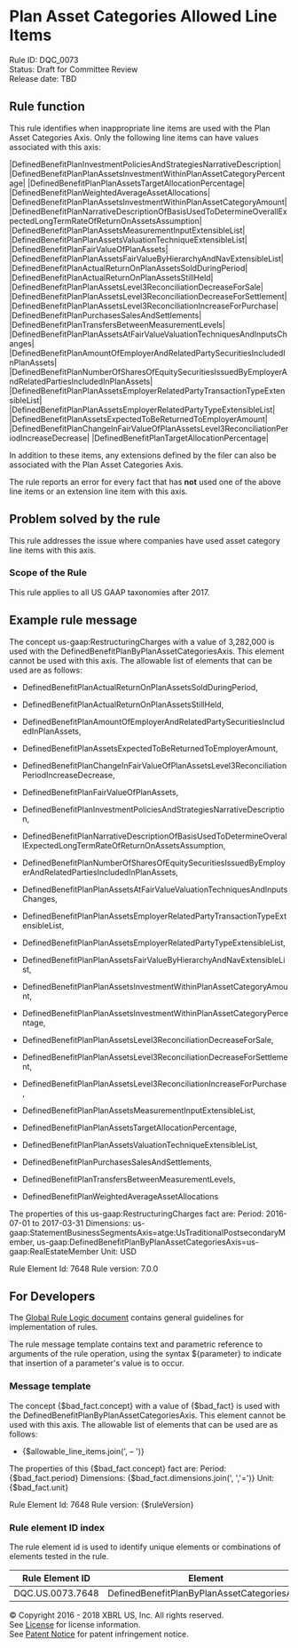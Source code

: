 # Plan Asset Categories Allowed Line Items
Rule ID: DQC_0073  
Status: Draft for Committee Review  
Release date: TBD  

## Rule function 
This rule identifies when inappropriate line items are used with the Plan Asset Categories Axis.  Only the following line items can have values associated with this axis:

|DefinedBenefitPlanInvestmentPoliciesAndStrategiesNarrativeDescription|
|DefinedBenefitPlanPlanAssetsInvestmentWithinPlanAssetCategoryPercentage|
|DefinedBenefitPlanPlanAssetsTargetAllocationPercentage|
|DefinedBenefitPlanWeightedAverageAssetAllocations|
|DefinedBenefitPlanPlanAssetsInvestmentWithinPlanAssetCategoryAmount|
|DefinedBenefitPlanNarrativeDescriptionOfBasisUsedToDetermineOverallExpectedLongTermRateOfReturnOnAssetsAssumption|
|DefinedBenefitPlanPlanAssetsMeasurementInputExtensibleList|
|DefinedBenefitPlanPlanAssetsValuationTechniqueExtensibleList|
|DefinedBenefitPlanFairValueOfPlanAssets|
|DefinedBenefitPlanPlanAssetsFairValueByHierarchyAndNavExtensibleList|
|DefinedBenefitPlanActualReturnOnPlanAssetsSoldDuringPeriod|
|DefinedBenefitPlanActualReturnOnPlanAssetsStillHeld|
|DefinedBenefitPlanPlanAssetsLevel3ReconciliationDecreaseForSale|
|DefinedBenefitPlanPlanAssetsLevel3ReconciliationDecreaseForSettlement|
|DefinedBenefitPlanPlanAssetsLevel3ReconciliationIncreaseForPurchase|
|DefinedBenefitPlanPurchasesSalesAndSettlements|
|DefinedBenefitPlanTransfersBetweenMeasurementLevels|
|DefinedBenefitPlanPlanAssetsAtFairValueValuationTechniquesAndInputsChanges|
|DefinedBenefitPlanAmountOfEmployerAndRelatedPartySecuritiesIncludedInPlanAssets|
|DefinedBenefitPlanNumberOfSharesOfEquitySecuritiesIssuedByEmployerAndRelatedPartiesIncludedInPlanAssets|
|DefinedBenefitPlanPlanAssetsEmployerRelatedPartyTransactionTypeExtensibleList|
|DefinedBenefitPlanPlanAssetsEmployerRelatedPartyTypeExtensibleList|
|DefinedBenefitPlanAssetsExpectedToBeReturnedToEmployerAmount|
|DefinedBenefitPlanChangeInFairValueOfPlanAssetsLevel3ReconciliationPeriodIncreaseDecrease|
|DefinedBenefitPlanTargetAllocationPercentage|

In addition to these items, any extensions defined by the filer can also be associated with the Plan Asset Categories Axis. 

The rule reports an error for every fact that has **not** used one of the above line items or an extension line item with this axis.

## Problem solved by the rule
This rule addresses the issue where companies have used asset category line items with this axis.

### Scope of the Rule
This rule applies to all US GAAP taxonomies after 2017.

## Example rule message
The concept us-gaap:RestructuringCharges with a value of 3,282,000 is used with the DefinedBenefitPlanByPlanAssetCategoriesAxis. This element cannot be used with this axis. The allowable list of elements that can be used are as follows:

- DefinedBenefitPlanActualReturnOnPlanAssetsSoldDuringPeriod,

- DefinedBenefitPlanActualReturnOnPlanAssetsStillHeld,

- DefinedBenefitPlanAmountOfEmployerAndRelatedPartySecuritiesIncludedInPlanAssets,

- DefinedBenefitPlanAssetsExpectedToBeReturnedToEmployerAmount,

- DefinedBenefitPlanChangeInFairValueOfPlanAssetsLevel3ReconciliationPeriodIncreaseDecrease,

- DefinedBenefitPlanFairValueOfPlanAssets,

- DefinedBenefitPlanInvestmentPoliciesAndStrategiesNarrativeDescription,

- DefinedBenefitPlanNarrativeDescriptionOfBasisUsedToDetermineOverallExpectedLongTermRateOfReturnOnAssetsAssumption,

- DefinedBenefitPlanNumberOfSharesOfEquitySecuritiesIssuedByEmployerAndRelatedPartiesIncludedInPlanAssets,

- DefinedBenefitPlanPlanAssetsAtFairValueValuationTechniquesAndInputsChanges,

- DefinedBenefitPlanPlanAssetsEmployerRelatedPartyTransactionTypeExtensibleList,

- DefinedBenefitPlanPlanAssetsEmployerRelatedPartyTypeExtensibleList,

- DefinedBenefitPlanPlanAssetsFairValueByHierarchyAndNavExtensibleList,

- DefinedBenefitPlanPlanAssetsInvestmentWithinPlanAssetCategoryAmount,

- DefinedBenefitPlanPlanAssetsInvestmentWithinPlanAssetCategoryPercentage,

- DefinedBenefitPlanPlanAssetsLevel3ReconciliationDecreaseForSale,

- DefinedBenefitPlanPlanAssetsLevel3ReconciliationDecreaseForSettlement,

- DefinedBenefitPlanPlanAssetsLevel3ReconciliationIncreaseForPurchase,

- DefinedBenefitPlanPlanAssetsMeasurementInputExtensibleList,

- DefinedBenefitPlanPlanAssetsTargetAllocationPercentage,

- DefinedBenefitPlanPlanAssetsValuationTechniqueExtensibleList,

- DefinedBenefitPlanPurchasesSalesAndSettlements,

- DefinedBenefitPlanTransfersBetweenMeasurementLevels,

- DefinedBenefitPlanWeightedAverageAssetAllocations

The properties of this us-gaap:RestructuringCharges fact are:
Period: 2016-07-01 to 2017-03-31
Dimensions: us-gaap:StatementBusinessSegmentsAxis=atge:UsTraditionalPostsecondaryMember, us-gaap:DefinedBenefitPlanByPlanAssetCategoriesAxis=us-gaap:RealEstateMember
Unit: USD

Rule Element Id: 7648
Rule version: 7.0.0

## For Developers
The [Global Rule Logic document](https://github.com/DataQualityCommittee/dqc_us_rules/blob/master/docs/GlobalRuleLogic.md) contains general guidelines for implementation of rules.

The rule message template contains text and parametric reference to arguments of the rule operation, using the syntax ${parameter} to indicate that insertion of a parameter's value is to occur.

### Message template
The concept {$bad_fact.concept} with a value of {$bad_fact} is used with the DefinedBenefitPlanByPlanAssetCategoriesAxis. This element cannot be used with this axis. The allowable list of elements that can be used are as follows:

- {$allowable_line_items.join(',
– ')}

The properties of this {$bad_fact.concept} fact are:
Period: {$bad_fact.period}
Dimensions: {$bad_fact.dimensions.join(', ','=')}
Unit: {$bad_fact.unit}

Rule Element Id: 7648
Rule version: {$ruleVersion}

### Rule element ID index 
The rule element id is used to identify unique elements or combinations of elements tested in the rule. 

|Rule Element ID|Element|
|--------|--------|
|DQC.US.0073.7648|DefinedBenefitPlanByPlanAssetCategoriesAxis|

© Copyright 2016 - 2018 XBRL US, Inc. All rights reserved.   
See [License](https://xbrl.us/dqc-license) for license information.  
See [Patent Notice](https://xbrl.us/dqc-patent) for patent infringement notice.
